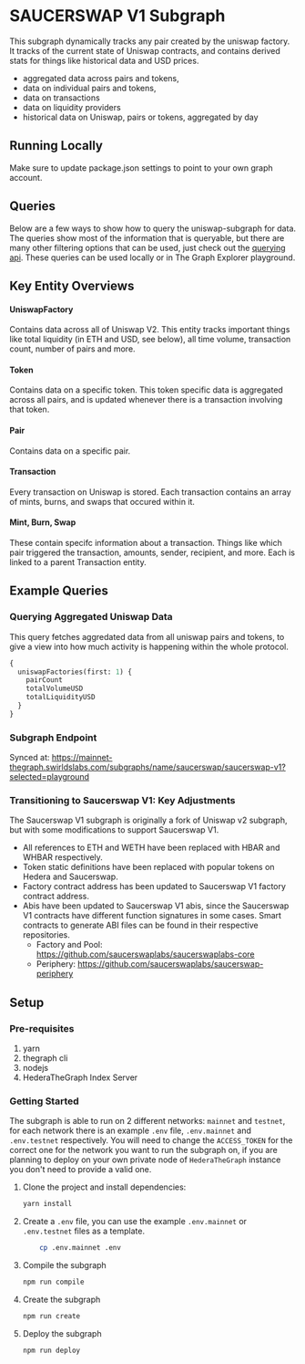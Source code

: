 # SAUCERSWAP V1 Subgraph

This subgraph dynamically tracks any pair created by the uniswap factory. It tracks of the current state of Uniswap contracts, and contains derived stats for things like historical data and USD prices.

- aggregated data across pairs and tokens,
- data on individual pairs and tokens,
- data on transactions
- data on liquidity providers
- historical data on Uniswap, pairs or tokens, aggregated by day

## Running Locally

Make sure to update package.json settings to point to your own graph account.

## Queries

Below are a few ways to show how to query the uniswap-subgraph for data. The queries show most of the information that is queryable, but there are many other filtering options that can be used, just check out the [querying api](https://thegraph.com/docs/graphql-api). These queries can be used locally or in The Graph Explorer playground.

## Key Entity Overviews

#### UniswapFactory

Contains data across all of Uniswap V2. This entity tracks important things like total liquidity (in ETH and USD, see below), all time volume, transaction count, number of pairs and more.

#### Token

Contains data on a specific token. This token specific data is aggregated across all pairs, and is updated whenever there is a transaction involving that token.

#### Pair

Contains data on a specific pair.

#### Transaction

Every transaction on Uniswap is stored. Each transaction contains an array of mints, burns, and swaps that occured within it.

#### Mint, Burn, Swap

These contain specifc information about a transaction. Things like which pair triggered the transaction, amounts, sender, recipient, and more. Each is linked to a parent Transaction entity.

## Example Queries

### Querying Aggregated Uniswap Data

This query fetches aggredated data from all uniswap pairs and tokens, to give a view into how much activity is happening within the whole protocol.

```graphql
{
  uniswapFactories(first: 1) {
    pairCount
    totalVolumeUSD
    totalLiquidityUSD
  }
}
```

### Subgraph Endpoint 

Synced at: https://mainnet-thegraph.swirldslabs.com/subgraphs/name/saucerswap/saucerswap-v1?selected=playground

### Transitioning to Saucerswap V1: Key Adjustments

The Saucerswap V1 subgraph is originally a fork of Uniswap v2 subgraph, but with some modifications to support Saucerswap V1.
- All references to ETH and WETH have been replaced with HBAR and WHBAR respectively.
- Token static definitions have been replaced with popular tokens on Hedera and Saucerswap.
- Factory contract address has been updated to Saucerswap V1 factory contract address.
- Abis have been updated to Saucerswap V1 abis, since the Saucerswap V1 contracts have different function signatures in some cases. Smart contracts to generate ABI files can be found in their respective repositories.
    - Factory and Pool: https://github.com/saucerswaplabs/saucerswaplabs-core
    - Periphery: https://github.com/saucerswaplabs/saucerswap-periphery

## Setup

### Pre-requisites
1. yarn
2. thegraph cli
3. nodejs
4. HederaTheGraph Index Server

### Getting Started

The subgraph is able to run on 2 different networks: `mainnet` and `testnet`, for each network there is an example `.env` file, `.env.mainnet` and `.env.testnet` respectively.
You will need to change the `ACCESS_TOKEN` for the correct one for the network you want to run the subgraph on, if you are planning to deploy on your own private node of `HederaTheGraph` instance you don't need to provide a valid one.

1. Clone the project and install dependencies:
    ```bash
    yarn install
    ```

2. Create a `.env` file, you can use the example `.env.mainnet` or `.env.testnet` files as a template.
    ```bash 
        cp .env.mainnet .env
    ```

3. Compile the subgraph    
    ```bash
    npm run compile
    ```

4. Create the subgraph
    ```bash
    npm run create
    ```

5. Deploy the subgraph
    ```bash
    npm run deploy
    ```
